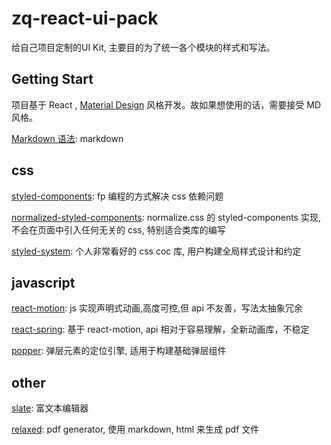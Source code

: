 # zq-react-ui-pack

给自己项目定制的UI Kit, 主要目的为了统一各个模块的样式和写法。

## Getting Start

项目基于 React , [Material Design]() 风格开发。故如果想使用的话，需要接受 MD 风格。

[Markdown 语法](https://guides.github.com/pdfs/markdown-cheatsheet-online.pdf): markdown

## css

[styled-components](https://github.com/styled-components/styled-components): fp 编程的方式解决 css 依赖问题

[normalized-styled-components](https://github.com/yldio/normalized-styled-components): normalize.css 的 styled-components 实现, 不会在页面中引入任何无关的 css, 特别适合类库的编写

[styled-system](https://github.com/jxnblk/styled-system): 个人非常看好的 css coc 库, 用户构建全局样式设计和约定

## javascript

[react-motion](https://github.com/chenglou/react-motion): js 实现声明式动画,高度可控,但 api 不友善，写法太抽象冗余

[react-spring](https://github.com/drcmda/react-spring): 基于 react-motion, api 相对于容易理解，全新动画库，不稳定

[popper](https://github.com/FezVrasta/popper.js): 弹层元素的定位引擎, 适用于构建基础弹层组件

## other

[slate](https://github.com/ianstormtaylor/slate): 富文本编辑器

[relaxed](https://github.com/RelaxedJS/ReLaXed): pdf generator, 使用 markdown, html 来生成 pdf 文件
<!--stackedit_data:
eyJoaXN0b3J5IjpbLTE2NjU3NTU1MzBdfQ==
-->